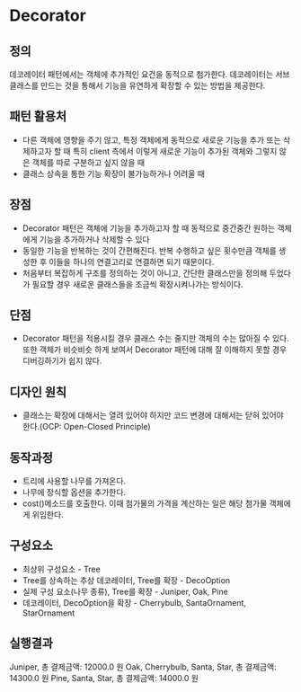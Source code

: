 # Decorator

## 정의

데코레이터 패턴에서는 객체에 추가적인 요건을 동적으로 첨가한다. 데코레이터는 서브클래스를 만드는 것을 통해서 기능을 유연하게 확장할 수 있는 방법을 제공한다.


## 패턴 활용처 
+ 다른 객체에 영향을 주기 않고, 특정 객체에게 동적으로 새로운 기능을 추가 또는 삭제하고자 할 때 특히 client 측에서 이렇게 새로운 기능이 추가된 객체와 그렇지 않은 객체를 따로 구분하고 싶지 않을 때
+ 클래스 상속을 통한 기능 확장이 불가능하거나 어려울 때


## 장점 
+ Decorator 패턴은 객체에 기능을 추가하고자 할 때 동적으로 중간중간 원하는 객체에게 기능을 추가하거나 삭제할 수 있다
+ 동일한 기능을 반복하는 것이 간편해진다. 반복 수행하고 싶은 횟수만큼 객체를 생성한 후 이들을 하나의 연결고리로 연결하면 되기 때문이다.
+ 처음부터 복잡하게 구조를 정의하는 것이 아니고, 간단한 클래스만을 정의해 두었다가 필요할 경우 새로운 클래스들을 조금씩 확장시켜나가는 방식이다.


## 단점
+ Decorator 패턴을 적용시킬 경우 클래스 수는 줄지만 객체의 수는 많아질 수 있다. 또한 객체가 비슷비슷 하게 보여서 Decorator 패턴에 대해 잘 이해하지 못할 경우 디버깅하기가 쉽지 않다.


## 디자인 원칙
+ 클래스는 확장에 대해서는 열려 있어야 하지만 코드 변경에 대해서는 닫혀 있어야 한다.(OCP: Open-Closed Principle)


## 동작과정
+ 트리에 사용할 나무를 가져온다.
+ 나무에 장식할 옵션을 추가한다.
+ cost()메소드를 호출한다. 이때 첨가물의 가격을 계산하는 일은 해당 첨가물 객체에게 위임한다.


## 구성요소
+ 최상위 구성요소 - Tree
+ Tree를 상속하는 추상 데코레이터, Tree를 확장 - DecoOption 
+ 실제 구성 요소(나무 종류), Tree를 확장  - Juniper, Oak, Pine 
+ 데코레이터, DecoOption을 확장 - Cherrybulb, SantaOrnament, StarOrnament



## 실행결과
Juniper, 총 결제금액: 12000.0 원
Oak, Cherrybulb, Santa, Star, 총 결제금액: 14300.0 원
Pine, Santa, Star, 총 결제금액: 14000.0 원

